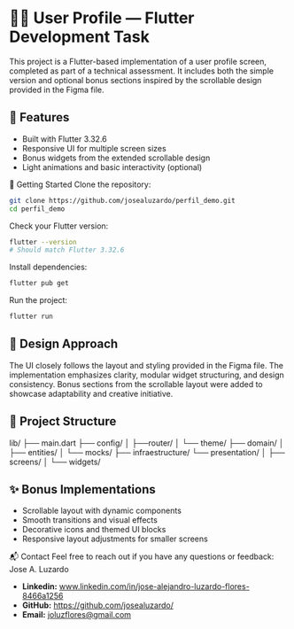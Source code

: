 # 🧑‍💻 User Profile — Flutter Development Task
This project is a Flutter-based implementation of a user profile screen, completed as part of a technical assessment. It includes both the simple version and optional bonus sections inspired by the scrollable design provided in the Figma file.
## 📱 Features
- Built with Flutter 3.32.6
- Responsive UI for multiple screen sizes
- Bonus widgets from the extended scrollable design
- Light animations and basic interactivity (optional)

🚀 Getting Started
Clone the repository:
```bash
git clone https://github.com/josealuzardo/perfil_demo.git
cd perfil_demo
```

Check your Flutter version:
```bash
flutter --version
# Should match Flutter 3.32.6
```

Install dependencies:
```bash
flutter pub get
```

Run the project:
```bash
flutter run
```

## 🎨 Design Approach
The UI closely follows the layout and styling provided in the Figma file. The implementation emphasizes clarity, modular widget structuring, and design consistency. Bonus sections from the scrollable layout were added to showcase adaptability and creative initiative.
## 📁 Project Structure
lib/
├── main.dart
├── config/
│ ├──router/
│ └── theme/
├── domain/
│ ├── entities/
│ └── mocks/
├── infraestructure/
└── presentation/
│ ├── screens/
│ └── widgets/

## ✨ Bonus Implementations
- Scrollable layout with dynamic components
- Smooth transitions and visual effects
- Decorative icons and themed UI blocks
- Responsive layout adjustments for smaller screens

📬 Contact
Feel free to reach out if you have any questions or feedback:
Jose A. Luzardo
- **Linkedin:** www.linkedin.com/in/jose-alejandro-luzardo-flores-8466a1256
- **GitHub:** https://github.com/josealuzardo/
- **Email:** joluzflores@gmail.com